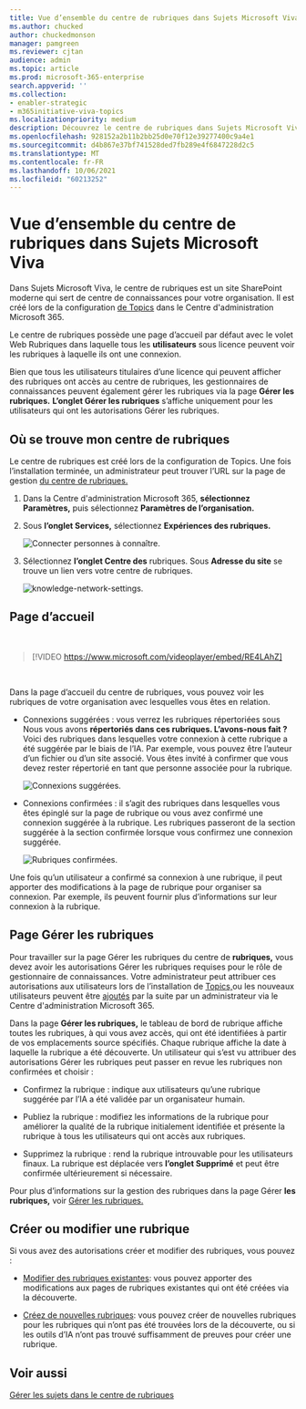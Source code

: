 ```yaml
---
title: Vue d’ensemble du centre de rubriques dans Sujets Microsoft Viva
ms.author: chucked
author: chuckedmonson
manager: pamgreen
ms.reviewer: cjtan
audience: admin
ms.topic: article
ms.prod: microsoft-365-enterprise
search.appverid: ''
ms.collection:
- enabler-strategic
- m365initiative-viva-topics
ms.localizationpriority: medium
description: Découvrez le centre de rubriques dans Sujets Microsoft Viva.
ms.openlocfilehash: 928152a2b11b2bb25d0e70f12e39277400c9a4e1
ms.sourcegitcommit: d4b867e37bf741528ded7fb289e4f6847228d2c5
ms.translationtype: MT
ms.contentlocale: fr-FR
ms.lasthandoff: 10/06/2021
ms.locfileid: "60213252"
---
```

# <a name="topic-center-overview-in-microsoft-viva-topics"></a>Vue d’ensemble du centre de rubriques dans Sujets Microsoft Viva

Dans Sujets Microsoft Viva, le centre de rubriques est un site SharePoint moderne qui sert de centre de connaissances pour votre organisation. Il est créé lors de la configuration [de Topics](set-up-topic-experiences.md) dans le Centre d'administration Microsoft 365.

Le centre de rubriques possède une page d’accueil par défaut avec le volet Web Rubriques dans laquelle tous les **utilisateurs** sous licence peuvent voir les rubriques à laquelle ils ont une connexion.

Bien que tous les utilisateurs titulaires d’une licence qui peuvent afficher des rubriques ont accès au centre de rubriques, les gestionnaires de connaissances peuvent également gérer les rubriques via la page **Gérer les rubriques.** **L’onglet Gérer les rubriques** s’affiche uniquement pour les utilisateurs qui ont les autorisations Gérer les rubriques.

## <a name="where-is-my-topic-center"></a>Où se trouve mon centre de rubriques

Le centre de rubriques est créé lors de la configuration de Topics. Une fois l’installation terminée, un administrateur peut trouver l’URL sur la page de gestion [du centre de rubriques.](./topic-experiences-administration.md#to-access-topics-management-settings)


1. Dans la Centre d'administration Microsoft 365, **sélectionnez Paramètres,** puis sélectionnez **Paramètres de l’organisation.**
2. Sous **l’onglet Services,** sélectionnez **Expériences des rubriques.**

    ![Connecter personnes à connaître.](../media/admin-org-knowledge-options-completed.png)

3. Sélectionnez **l’onglet Centre des** rubriques. Sous **Adresse du site** se trouve un lien vers votre centre de rubriques.

    ![knowledge-network-settings.](../media/knowledge-network-settings-topic-center.png)

## <a name="home-page"></a>Page d’accueil

</br>

> [!VIDEO https://www.microsoft.com/videoplayer/embed/RE4LAhZ]

</br>

Dans la page d’accueil du centre de rubriques, vous pouvez voir les rubriques de votre organisation avec lesquelles vous êtes en relation.

- Connexions suggérées : vous verrez les rubriques répertoriées sous Nous vous avons **répertoriés dans ces rubriques. L’avons-nous fait ?** Voici des rubriques dans lesquelles votre connexion à cette rubrique a été suggérée par le biais de l’IA. Par exemple, vous pouvez être l’auteur d’un fichier ou d’un site associé. Vous êtes invité à confirmer que vous devez rester répertorié en tant que personne associée pour la rubrique.

   ![Connexions suggérées.](../media/knowledge-management/my-topics.png)

- Connexions confirmées : il s’agit des rubriques dans lesquelles vous êtes épinglé sur la page de rubrique ou vous avez confirmé une connexion suggérée à la rubrique. Les rubriques passeront de la section suggérée à la section confirmée lorsque vous confirmez une connexion suggérée.

   ![Rubriques confirmées.](../media/knowledge-management/my-topics-confirmed.png)

Une fois qu’un utilisateur a confirmé sa connexion à une rubrique, il peut apporter des modifications à la page de rubrique pour organiser sa connexion. Par exemple, ils peuvent fournir plus d’informations sur leur connexion à la rubrique.

## <a name="manage-topics-page"></a>Page Gérer les rubriques

Pour travailler sur la page Gérer les rubriques du centre de **rubriques,** vous devez avoir les autorisations Gérer les rubriques requises pour le rôle de gestionnaire de connaissances. Votre administrateur peut attribuer ces autorisations aux utilisateurs lors de l’installation de [Topics,](set-up-topic-experiences.md)ou les nouveaux utilisateurs peuvent être [ajoutés](topic-experiences-knowledge-rules.md) par la suite par un administrateur via le Centre d'administration Microsoft 365.

Dans la page **Gérer les rubriques,** le tableau de bord de rubrique affiche toutes les rubriques, à qui vous avez accès, qui ont été identifiées à partir de vos emplacements source spécifiés. Chaque rubrique affiche la date à laquelle la rubrique a été découverte. Un utilisateur qui s’est vu attribuer des autorisations Gérer les rubriques peut passer en revue les rubriques non confirmées et choisir :

- Confirmez la rubrique : indique aux utilisateurs qu’une rubrique suggérée par l’IA a été validée par un organisateur humain.

- Publiez la rubrique : modifiez les informations de la rubrique pour améliorer la qualité de la rubrique initialement identifiée et présente la rubrique à tous les utilisateurs qui ont accès aux rubriques.

- Supprimez la rubrique : rend la rubrique introuvable pour les utilisateurs finaux. La rubrique est déplacée vers **l’onglet Supprimé** et peut être confirmée ultérieurement si nécessaire.

Pour plus d’informations sur la gestion des rubriques dans la page Gérer **les rubriques,** voir [Gérer les rubriques.](manage-topics.md)

## <a name="create-or-edit-a-topic"></a>Créer ou modifier une rubrique

Si vous avez des autorisations créer et modifier des rubriques, vous pouvez :

- [Modifier des rubriques existantes](edit-a-topic.md): vous pouvez apporter des modifications aux pages de rubriques existantes qui ont été créées via la découverte.

- [Créez de nouvelles rubriques](create-a-topic.md): vous pouvez créer de nouvelles rubriques pour les rubriques qui n’ont pas été trouvées lors de la découverte, ou si les outils d’IA n’ont pas trouvé suffisamment de preuves pour créer une rubrique.

## <a name="see-also"></a>Voir aussi

[Gérer les sujets dans le centre de rubriques](manage-topics.md)
